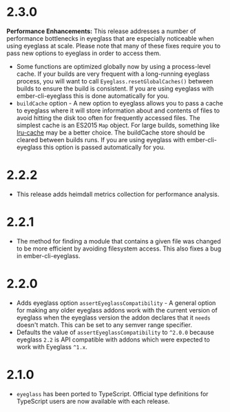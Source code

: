 # 2.3.0

**Performance Enhancements:** This release addresses a number of performance
bottlenecks in eyeglass that are especially noticeable when using eyeglass at
scale. Please note that many of these fixes require you to pass new options
to eyeglass in order to access them.

* Some functions are optimized globally now by using a process-level cache.
  If your builds are very frequent with a long-running eyeglass process, you
  will want to call `Eyeglass.resetGlobalCaches()` between builds to ensure
  the build is consistent. If you are using eyeglass with ember-cli-eyeglass
  this is done automatically for you.
* `buildCache` option - A new option to eyeglass allows you to pass a cache
  to eyeglass where it will store information about and contents of files to
  avoid hitting the disk too often for frequently accessed files. The simplest
  cache is an ES2015 `Map` object. For large builds, something like
  [lru-cache](https://github.com/isaacs/node-lru-cache) may be a better choice.
  The buildCache store should be cleared between builds runs. If you are
  using eyeglass with ember-cli-eyeglass this option is passed automatically
  for you.

# 2.2.2

* This release adds heimdall metrics collection for performance analysis.

# 2.2.1

* The method for finding a module that contains a given file was changed to be more efficient by avoiding filesystem access. This also fixes a bug in ember-cli-eyeglass.

# 2.2.0
* Adds eyeglass option `assertEyeglassCompatibility` - A general option
  for making any older eyeglass addons work with the current version of
  eyeglass when the eyeglass version the addon declares that it `needs`
  doesn't match. This can be set to any semver range specifier.
* Defaults the value of `assertEyeglassCompatibility` to `^2.0.0` because
  eyeglass `2.2` is API compatible with addons which were expected to work
  with Eyeglass `^1.x`.

# 2.1.0
* `eyeglass` has been ported to TypeScript. Official type definitions for TypeScript users are now available with each release.
